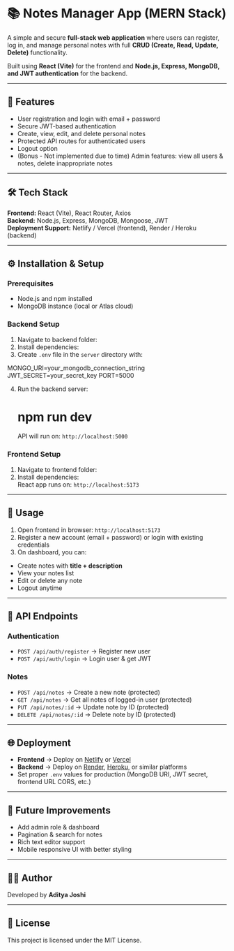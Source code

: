 # 📚 Notes Manager App (MERN Stack)

A simple and secure **full-stack web application** where users can register, log in, and manage personal notes with full **CRUD (Create, Read, Update, Delete)** functionality.  

Built using **React (Vite)** for the frontend and **Node.js, Express, MongoDB, and JWT authentication** for the backend.

---

## 🚀 Features
- User registration and login with email + password  
- Secure JWT-based authentication  
- Create, view, edit, and delete personal notes  
- Protected API routes for authenticated users  
- Logout option  
- (Bonus - Not implemented due to time) Admin features: view all users & notes, delete inappropriate notes  

---

## 🛠 Tech Stack
**Frontend:** React (Vite), React Router, Axios  
**Backend:** Node.js, Express, MongoDB, Mongoose, JWT  
**Deployment Support:** Netlify / Vercel (frontend), Render / Heroku (backend)  

---

## ⚙️ Installation & Setup

### Prerequisites
- Node.js and npm installed  
- MongoDB instance (local or Atlas cloud)  

### Backend Setup
1. Navigate to backend folder:  
2. Install dependencies:  
3. Create `.env` file in the `server` directory with:  

MONGO_URI=your_mongodb_connection_string
JWT_SECRET=your_secret_key
PORT=5000

4. Run the backend server:  
    # npm run dev

    API will run on: `http://localhost:5000`

### Frontend Setup
1. Navigate to frontend folder:  
2. Install dependencies:  
React app runs on: `http://localhost:5173`

---

## 📖 Usage
1. Open frontend in browser: `http://localhost:5173`  
2. Register a new account (email + password) or login with existing credentials  
3. On dashboard, you can:  
- Create notes with **title + description**  
- View your notes list  
- Edit or delete any note  
- Logout anytime  

---

## 📡 API Endpoints

### Authentication
- `POST /api/auth/register` → Register new user  
- `POST /api/auth/login` → Login user & get JWT  

### Notes
- `POST /api/notes` → Create a new note (protected)  
- `GET /api/notes` → Get all notes of logged-in user (protected)  
- `PUT /api/notes/:id` → Update note by ID (protected)  
- `DELETE /api/notes/:id` → Delete note by ID (protected)  

---

## 🌐 Deployment
- **Frontend** → Deploy on [Netlify](https://www.netlify.com/) or [Vercel](https://vercel.com/)  
- **Backend** → Deploy on [Render](https://render.com/), [Heroku](https://www.heroku.com/), or similar platforms  
- Set proper `.env` values for production (MongoDB URI, JWT secret, frontend URL CORS, etc.)  

---

## 🔮 Future Improvements
- Add admin role & dashboard  
- Pagination & search for notes  
- Rich text editor support  
- Mobile responsive UI with better styling  

---

## 👨‍💻 Author
Developed by **Aditya Joshi**  

---

## 📜 License
This project is licensed under the MIT License.  
